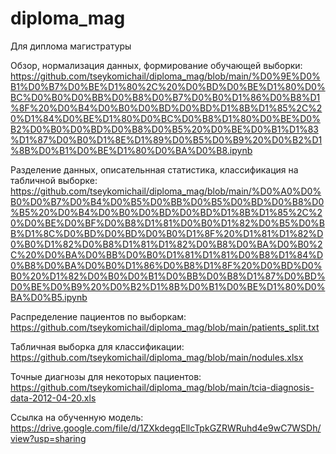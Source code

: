 # diploma_mag
Для диплома магистратуры

Обзор, нормализация данных, формирование обучающей выборки:
https://github.com/tseykomichail/diploma_mag/blob/main/%D0%9E%D0%B1%D0%B7%D0%BE%D1%80%2C%20%D0%BD%D0%BE%D1%80%D0%BC%D0%B0%D0%BB%D0%B8%D0%B7%D0%B0%D1%86%D0%B8%D1%8F%20%D0%B4%D0%B0%D0%BD%D0%BD%D1%8B%D1%85%2C%20%D1%84%D0%BE%D1%80%D0%BC%D0%B8%D1%80%D0%BE%D0%B2%D0%B0%D0%BD%D0%B8%D0%B5%20%D0%BE%D0%B1%D1%83%D1%87%D0%B0%D1%8E%D1%89%D0%B5%D0%B9%20%D0%B2%D1%8B%D0%B1%D0%BE%D1%80%D0%BA%D0%B8.ipynb


Разделение данных, описательнная статистика, классификация на табличной выборке:
https://github.com/tseykomichail/diploma_mag/blob/main/%D0%A0%D0%B0%D0%B7%D0%B4%D0%B5%D0%BB%D0%B5%D0%BD%D0%B8%D0%B5%20%D0%B4%D0%B0%D0%BD%D0%BD%D1%8B%D1%85%2C%20%D0%BE%D0%BF%D0%B8%D1%81%D0%B0%D1%82%D0%B5%D0%BB%D1%8C%D0%BD%D0%BD%D0%B0%D1%8F%20%D1%81%D1%82%D0%B0%D1%82%D0%B8%D1%81%D1%82%D0%B8%D0%BA%D0%B0%2C%20%D0%BA%D0%BB%D0%B0%D1%81%D1%81%D0%B8%D1%84%D0%B8%D0%BA%D0%B0%D1%86%D0%B8%D1%8F%20%D0%BD%D0%B0%20%D1%82%D0%B0%D0%B1%D0%BB%D0%B8%D1%87%D0%BD%D0%BE%D0%B9%20%D0%B2%D1%8B%D0%B1%D0%BE%D1%80%D0%BA%D0%B5.ipynb


Распределение пациентов по выборкам:
https://github.com/tseykomichail/diploma_mag/blob/main/patients_split.txt

Табличная выборка для классификации:
https://github.com/tseykomichail/diploma_mag/blob/main/nodules.xlsx

Точные диагнозы для некоторых пациентов:
https://github.com/tseykomichail/diploma_mag/blob/main/tcia-diagnosis-data-2012-04-20.xls









Ссылка на обученную модель:
https://drive.google.com/file/d/1ZXkdegqEllcTpkGZRWRuhd4e9wC7WSDh/view?usp=sharing
